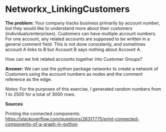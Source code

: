 # Networkx_LinkingCustomers
**The problem:**
Your company tracks business primarily by account number, but they would like to understand more about their customers (individuals/enterprises). Customers can have multiple account numbers. 
For one account, any related accounts are supposed to be written in a general comment field. This is not done consistenly, and sometimes account A links to B but Account B says nothing about Account A. 

How can we link related accounts together into Customer Groups?

**Answer:**
We can use the python package *networkx* to create a network of Customers using the account numbers as nodes and the comment reference as the edge. 


*Notes:*
For the purposes of this exercise, I generated random numbers from 1 to 2500 for a total of 3000 rows.

**Sources**

Printing the connected components:
https://stackoverflow.com/questions/26317775/print-connected-components-of-a-graph-in-python
